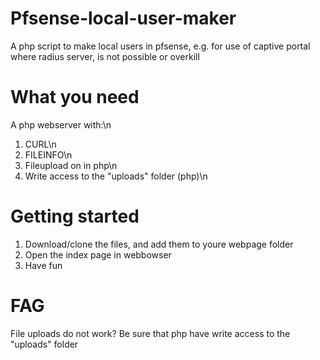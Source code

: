 # Pfsense-local-user-maker
A php script to make local users in pfsense, e.g. for use of captive portal where radius server, is not possible or overkill

# What you need
A php webserver with:\n
1) CURL\n
2) FILEINFO\n
3) Fileupload on in php\n
4) Write access to the "uploads" folder (php)\n

# Getting started
1) Download/clone the files, and add them to youre webpage folder
2) Open the index page in webbowser
3) Have fun

# FAG
File uploads do not work?
Be sure that php have write access to the "uploads" folder
